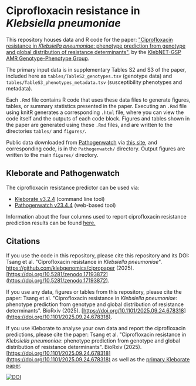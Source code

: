 # Ciprofloxacin resistance in _Klebsiella pneumoniae_

This repository houses data and R code for the paper: ["Ciprofloxacin resistance in _Klebsiella pneumoniae_: phenotype prediction from genotype and global distribution of resistance determinants"](https://doi.org/10.1101/2025.09.24.678318), by the [KlebNET-GSP AMR Genotype-Phenotype Group](https://klebnet.org/amrgenopheno/).

The primary input data is in supplementary Tables S2 and S3 of the paper, included here as `tables/TableS2_genotypes.tsv` (genotype data) and `tables/TableS3_phenotypes_metadata.tsv` (susceptibility phenotypes and metadata).

Each `.Rmd` file contains R code that uses these data files to generate figures, tables, or summary statistics presented in the paper. Executing an `.Rmd` file using knitR generates a corresponding `.html` file, where you can view the code itself and the outputs of each code block. Figures and tables shown in the paper are generated using these `.Rmd` files, and are written to the directories `tables/` and `figures/`.

Public data downloaded from [Pathogenwatch](https://pathogen.watch/) via [this site](https://cgps.gitbook.io/pathogenwatch/public-data-downloads), and corresponding code, is in the `Pathogenwatch/` directory. Output figures are written to the main `figures/` directory.

## Kleborate and Pathogenwatch

The ciprofloxacin resistance predictor can be used via: 

- [Kleborate v3.2.4](https://github.com/klebgenomics/Kleborate) (command line tool) 
- [Pathogenwatch v23.4.4](https://pathogen.watch/) (web-based tool)

Information about the four columns used to report ciprofloxacin resistance prediction results can be found [here.](https://kleborate.readthedocs.io/en/latest/kpsc_modules.html#ciprofloxacin-resistance-prediction)

## Citations
If you use the code in this repository, please cite this repository and its DOI: Tsang et al. "Ciprofloxacin resistance in _Klebsiella pneumoniae_". https://github.com/klebgenomics/cipropaper (2025). [https://doi.org/10.5281/zenodo.17193872](https://doi.org/10.5281/zenodo.17193872).

If you use any data, figures or tables from this repository, please cite the paper: Tsang et al. "Ciprofloxacin resistance in _Klebsiella pneumoniae_: phenotype prediction from genotype and global distribution of resistance determinants". BioRxiv (2025). [https://doi.org/10.1101/2025.09.24.678318](https://doi.org/10.1101/2025.09.24.678318).

If you use Kleborate to analyse your own data and report the ciprofloxacin predictions, please cite the paper: Tsang et al. "Ciprofloxacin resistance in _Klebsiella pneumoniae_: phenotype prediction from genotype and global distribution of resistance determinants". BioRxiv (2025). [https://doi.org/10.1101/2025.09.24.678318](https://doi.org/10.1101/2025.09.24.678318) as well as the [primary Kleborate paper](https://www.nature.com/articles/s41467-021-24448-3).

[![DOI](https://zenodo.org/badge/860325627.svg)](https://doi.org/10.5281/zenodo.17193872)
